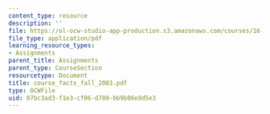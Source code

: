 ```yaml
---
content_type: resource
description: ''
file: https://ol-ocw-studio-app-production.s3.amazonaws.com/courses/16-01-unified-engineering-i-ii-iii-iv-fall-2005-spring-2006/07bc3ad3f1e3cf06d789bb9b06e9d5e3_course_facts_fall_2003.pdf
file_type: application/pdf
learning_resource_types:
- Assignments
parent_title: Assignments
parent_type: CourseSection
resourcetype: Document
title: course_facts_fall_2003.pdf
type: OCWFile
uid: 07bc3ad3-f1e3-cf06-d789-bb9b06e9d5e3
---
```


